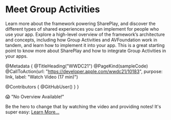 # Meet Group Activities

Learn more about the framework powering SharePlay, and discover the different types of shared experiences you can implement for people who use your app. Explore a high-level overview of the framework’s architecture and concepts, including how Group Activities and AVFoundation work in tandem, and learn how to implement it into your app. This is a great starting point to know more about SharePlay and how to integrate Group Activities in your apps.

@Metadata {
   @TitleHeading("WWDC21")
   @PageKind(sampleCode)
   @CallToAction(url: "https://developer.apple.com/wwdc21/10183", purpose: link, label: "Watch Video (17 min)")

   @Contributors {
      @GitHubUser(<replace this with your GitHub handle>)
   }
}

😱 "No Overview Available!"

Be the hero to change that by watching the video and providing notes! It's super easy:
 [Learn More…](https://wwdcnotes.github.io/WWDCNotes/documentation/wwdcnotes/contributing)
